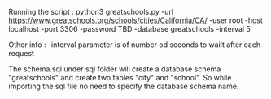 Running the script :
python3 greatschools.py -url https://www.greatschools.org/schools/cities/California/CA/ -user root -host localhost -port 3306 -password TBD -database greatschools -interval 5

Other info :
-interval parameter is of number od seconds to wailt after each request

The schema.sql under sql folder will create a database schema "greatschools" and create two tables "city" and "school". So while importing the sql file no need to specify the database schema name.


